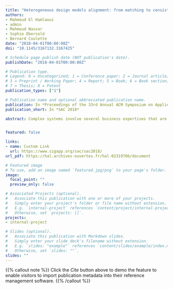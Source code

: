 ```yaml
---
title: "Heterogeneous design models alignment: from matching to consistency management"
authors:
- Mahmoud El Hamlaoui
- admin
- Mahmoud Nassar
- Sophie Ebersold
- Bernard Coulette
date: "2018-04-01T00:00:00Z"
doi: "10.1145/3167132.3167425"

# Schedule page publish date (NOT publication's date).
publishDate: "2018-04-01T00:00:00Z"

# Publication type.
# Legend: 0 = Uncategorized; 1 = Conference paper; 2 = Journal article;
# 3 = Preprint / Working Paper; 4 = Report; 5 = Book; 6 = Book section;
# 7 = Thesis; 8 = Patent
publication_types: ["1"]

# Publication name and optional abbreviated publication name.
publication: In *Proceedings of the 33rd Annual ACM Symposium on Applied Computing*
publication_short: In *SAC 2018*

abstract: Complex systems involve several business expertises that are designed as models in different modeling languages. These partial models are manipulated by different designers, and are thus generally heterogeneous (i.e conform to different metamodels). To create a complete view of the system, we proposed a process to organize partial models as a network of models through a virtual global model. As models evolve, changing elements involved in a correspondence, may cause the inconsistency of the global model. So, we have defined a process that automatically identify changes, classify them and treat their impacts on elements of other partial models in order to maintain the global model consistency.


featured: false

links:
- name: Custom Link
  url: https://www.sigapp.org/sac/sac2018/
url_pdf: https://hal.archives-ouvertes.fr/hal-02319706/document

# Featured image
# To use, add an image named `featured.jpg/png` to your page's folder.
image:
  focal_point: ""
  preview_only: false

# Associated Projects (optional).
#   Associate this publication with one or more of your projects.
#   Simply enter your project's folder or file name without extension.
#   E.g. `internal-project` references `content/project/internal-project/index.md`.
#   Otherwise, set `projects: []`.
projects:
- internal-project

# Slides (optional).
#   Associate this publication with Markdown slides.
#   Simply enter your slide deck's filename without extension.
#   E.g. `slides: "example"` references `content/slides/example/index.md`.
#   Otherwise, set `slides: ""`.
slides: ""
---
```


{{% callout note %}}
Click the *Cite* button above to demo the feature to enable visitors to import publication metadata into their reference management software.
{{% /callout %}}
